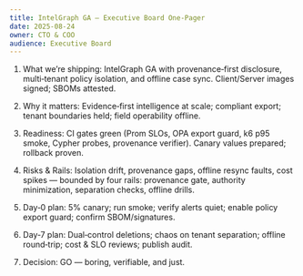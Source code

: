 ```yaml
---
title: IntelGraph GA — Executive Board One-Pager
date: 2025-08-24
owner: CTO & COO
audience: Executive Board
---
```


1. What we’re shipping: IntelGraph GA with provenance‑first disclosure, multi‑tenant policy isolation, and offline case sync. Client/Server images signed; SBOMs attested.

2. Why it matters: Evidence‑first intelligence at scale; compliant export; tenant boundaries held; field operability offline.

3. Readiness: CI gates green (Prom SLOs, OPA export guard, k6 p95 smoke, Cypher probes, provenance verifier). Canary values prepared; rollback proven.

4. Risks & Rails: Isolation drift, provenance gaps, offline resync faults, cost spikes — bounded by four rails: provenance gate, authority minimization, separation checks, offline drills.

5. Day‑0 plan: 5% canary; run smoke; verify alerts quiet; enable policy export guard; confirm SBOM/signatures.

6. Day‑7 plan: Dual‑control deletions; chaos on tenant separation; offline round‑trip; cost & SLO reviews; publish audit.

7. Decision: GO — boring, verifiable, and just.
